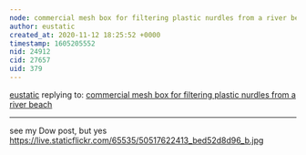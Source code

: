 ```yaml
---
node: commercial mesh box for filtering plastic nurdles from a river beach
author: eustatic
created_at: 2020-11-12 18:25:52 +0000
timestamp: 1605205552
nid: 24912
cid: 27657
uid: 379
---
```




[eustatic](../profile/eustatic) replying to: [commercial mesh box for filtering plastic nurdles from a river beach](../notes/eustatic/11-03-2020/commercial-mesh-box-for-filtering-plastic-nurdles-from-a-river-beach)

----
see my Dow post, but yes  https://live.staticflickr.com/65535/50517622413_bed52d8d96_b.jpg
